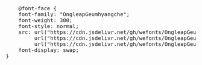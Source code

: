 <pre>
    @font-face {
    font-family: "OngleapGeumhyangche";
    font-weight: 300;
    font-style: normal;
    src: url("https://cdn.jsdelivr.net/gh/wefonts/OngleapGeumhyangche/OngleapGeumhyangche.woff2") format("woff2"),
         url("https://cdn.jsdelivr.net/gh/wefonts/OngleapGeumhyangche/OngleapGeumhyangche.woff") format("woff"),
         url("https://cdn.jsdelivr.net/gh/wefonts/OngleapGeumhyangche/OngleapGeumhyangche.ttf") format("truetype");
    font-display: swap;
}

</pre>
